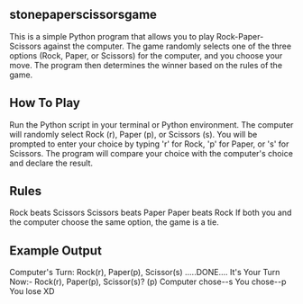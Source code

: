 ## stonepaperscissorsgame
This is a simple Python program that allows you to play Rock-Paper-Scissors against the computer. The game randomly selects one of the three options (Rock, Paper, or Scissors) for the computer, and you choose your move. The program then determines the winner based on the rules of the game.

## How To Play 

Run the Python script in your terminal or Python environment.
The computer will randomly select Rock (r), Paper (p), or Scissors (s).
You will be prompted to enter your choice by typing 'r' for Rock, 'p' for Paper, or 's' for Scissors.
The program will compare your choice with the computer's choice and declare the result.

## Rules
Rock beats Scissors
Scissors beats Paper
Paper beats Rock
If both you and the computer choose the same option, the game is a tie.

## Example Output
Computer's Turn: Rock(r), Paper(p), Scissor(s)
.....DONE....
It's Your Turn Now:- Rock(r), Paper(p), Scissor(s)? 
(p)
Computer chose--s
You chose--p
You lose XD
